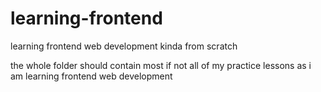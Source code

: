 # learning-frontend

learning frontend web development kinda from scratch 

the whole folder should contain most if not all of my practice lessons as i am learning frontend web development

